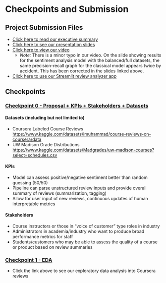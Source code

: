 # Checkpoints and Submission
## Project Submission Files
- [Click here to read our executive summary](./bain-executive-summary.pdf)
- [Click here to see our presentation slides](./bain-presentation-slides.pdf)
- [Click here to view our video](./bain-video.mp4)
    - *Note:* There is a minor typo in our video. On the slide showing results for the sentiment analysis model with the balanced/full datasets, the same precision-recall graph for the classical model appears twice by accident. This has been corrected in the slides linked above. 
- [Click here to use our Streamlit review analyzer app](https://reviews-analyzer-bain.streamlit.app/)
## Checkpoints
### [Checkpoint 0 - Proposal + KPIs + Stakeholders + Datasets](https://docs.google.com/document/d/1tzHxnvMwwE7uKRSObFLqGNmAzjWUWJw4wVl6sMp2twQ/edit?usp=sharing)

#### Datasets (including but not limited to)
- Coursera Labeled Course Reviews https://www.kaggle.com/datasets/imuhammad/course-reviews-on-coursera/data
- UW Madison Grade Distributions https://www.kaggle.com/datasets/Madgrades/uw-madison-courses?select=schedules.csv  

#### KPIs
- Model can assess positive/negative sentiment better than random guessing (50/50)
- Pipeline can parse unstructured review inputs and provide overall summary of reviews (summarization, tagging)
- Allow for user input of new reviews, continuous updates of human interpretable metrics

#### Stakeholders
- Course instructors or those in “voice of customer” type roles in industry
- Administrators in academia/industry who want to produce broad performance metrics for staff
- Students/customers who may be able to assess the quality of a course or product based on review summaries

### [Checkpoint 1 - EDA](../eda/)
- Click the link above to see our exploratory data analysis into Coursera reviews
